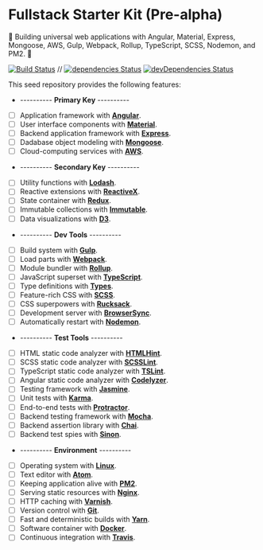 # Fullstack Starter Kit (Pre-alpha)

:seedling: Building universal web applications with Angular, Material, Express, Mongoose, AWS, Gulp, Webpack, Rollup, TypeScript, SCSS, Nodemon, and PM2. :evergreen_tree:

[![Build Status](https://travis-ci.org/Shyam-Chen/Fullstack-Starter-Kit.svg?branch=master)](https://travis-ci.org/Shyam-Chen/Fullstack-Starter-Kit)
 //
[![dependencies Status](https://david-dm.org/Shyam-Chen/Fullstack-Starter-Kit/status.svg)](https://david-dm.org/Shyam-Chen/Fullstack-Starter-Kit)
[![devDependencies Status](https://david-dm.org/Shyam-Chen/Fullstack-Starter-Kit/dev-status.svg)](https://david-dm.org/Shyam-Chen/Fullstack-Starter-Kit?type=dev)

This seed repository provides the following features:
* ---------- **Primary Key** ----------
* [ ] Application framework with [**Angular**](https://angular.io/).
* [ ] User interface components with [**Material**](https://material.io/).
* [ ] Backend application framework with [**Express**](http://expressjs.com/).
* [ ] Dadabase object modeling with [**Mongoose**](http://mongoosejs.com/).
* [ ] Cloud-computing services with [**AWS**](https://aws.amazon.com/).
* ---------- **Secondary Key** ----------
* [ ] Utility functions with [**Lodash**](https://lodash.com/).
* [ ] Reactive extensions with [**ReactiveX**](http://reactivex.io/).
* [ ] State container with [**Redux**](http://redux.js.org/).
* [ ] Immutable collections with [**Immutable**](http://facebook.github.io/immutable-js/).
* [ ] Data visualizations with [**D3**](https://d3js.org/).
* ---------- **Dev Tools** ----------
* [ ] Build system with [**Gulp**](https://github.com/gulpjs/gulp).
* [ ] Load parts with [**Webpack**](https://github.com/webpack/webpack).
* [ ] Module bundler with [**Rollup**](https://github.com/rollup/rollup).
* [ ] JavaScript superset with [**TypeScript**](https://github.com/Microsoft/TypeScript).
* [ ] Type definitions with [**Types**](https://github.com/types).
* [ ] Feature-rich CSS with [**SCSS**](https://github.com/sass/node-sass).
* [ ] CSS superpowers with [**Rucksack**](https://github.com/simplaio/rucksack).
* [ ] Development server with [**BrowserSync**](https://github.com/BrowserSync/browser-sync).
* [ ] Automatically restart with [**Nodemon**](https://github.com/remy/nodemon).
* ---------- **Test Tools** ----------
* [ ] HTML static code analyzer with [**HTMLHint**](https://github.com/yaniswang/HTMLHint).
* [ ] SCSS static code analyzer with [**SCSSLint**](https://github.com/brigade/scss-lint).
* [ ] TypeScript static code analyzer with [**TSLint**](https://github.com/palantir/tslint).
* [ ] Angular static code analyzer with [**Codelyzer**](https://github.com/mgechev/codelyzer).
* [ ] Testing framework with [**Jasmine**](https://github.com/jasmine/jasmine).
* [ ] Unit tests with [**Karma**](https://github.com/karma-runner/karma).
* [ ] End-to-end tests with [**Protractor**](https://github.com/angular/protractor).
* [ ] Backend testing framework with [**Mocha**](https://github.com/mochajs/mocha).
* [ ] Backend assertion library with [**Chai**](https://github.com/chaijs/chai).
* [ ] Backend test spies with [**Sinon**](https://github.com/sinonjs/sinon).
* ---------- **Environment** ----------
* [ ] Operating system with [**Linux**](https://github.com/torvalds/linux).
* [ ] Text editor with [**Atom**](https://github.com/atom/atom).
* [ ] Keeping application alive with [**PM2**](https://github.com/Unitech/pm2).
* [ ] Serving static resources with [**Nginx**](https://github.com/nginx/nginx).
* [ ] HTTP caching with [**Varnish**](https://github.com/varnishcache/varnish-cache).
* [ ] Version control with [**Git**](https://github.com/git/git).
* [ ] Fast and deterministic builds with [**Yarn**](https://github.com/yarnpkg/yarn).
* [ ] Software container with [**Docker**](https://github.com/docker/docker).
* [ ] Continuous integration with [**Travis**](https://github.com/travis-ci/travis-ci).

